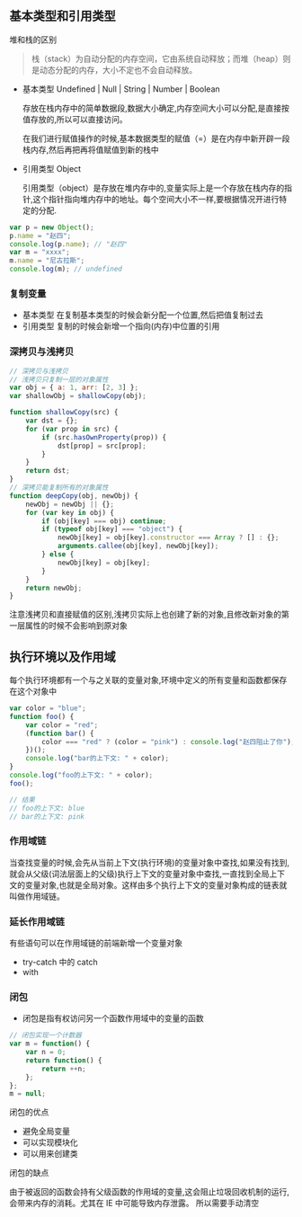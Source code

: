 ## 基本类型和引用类型

堆和栈的区别

> 栈（stack）为自动分配的内存空间，它由系统自动释放；而堆（heap）则是动态分配的内存，大小不定也不会自动释放。

-   基本类型 Undefined | Null | String | Number | Boolean

    存放在栈内存中的简单数据段,数据大小确定,内存空间大小可以分配,是直接按值存放的,所以可以直接访问。

    在我们进行赋值操作的时候,基本数据类型的赋值（=）是在内存中新开辟一段栈内存,然后再把再将值赋值到新的栈中

-   引用类型 Object

    引用类型（object）是存放在堆内存中的,变量实际上是一个存放在栈内存的指针,这个指针指向堆内存中的地址。每个空间大小不一样,要根据情况开进行特定的分配.

```js
var p = new Object();
p.name = "赵四";
console.log(p.name); // "赵四"
var m = "xxxx";
m.name = "尼古拉斯";
console.log(m); // undefined
```

### 复制变量

-   基本类型 在复制基本类型的时候会新分配一个位置,然后把值复制过去
-   引用类型 复制的时候会新增一个指向(内存)中位置的引用

### 深拷贝与浅拷贝

```js
// 深拷贝与浅拷贝
// 浅拷贝只复制一层的对象属性
var obj = { a: 1, arr: [2, 3] };
var shallowObj = shallowCopy(obj);

function shallowCopy(src) {
    var dst = {};
    for (var prop in src) {
        if (src.hasOwnProperty(prop)) {
            dst[prop] = src[prop];
        }
    }
    return dst;
}
// 深拷贝能复制所有的对象属性
function deepCopy(obj, newObj) {
    newObj = newObj || {};
    for (var key in obj) {
        if (obj[key] === obj) continue;
        if (typeof obj[key] === "object") {
            newObj[key] = obj[key].constructor === Array ? [] : {};
            arguments.callee(obj[key], newObj[key]);
        } else {
            newObj[key] = obj[key];
        }
    }
    return newObj;
}
```

注意浅拷贝和直接赋值的区别,浅拷贝实际上也创建了新的对象,且修改新对象的第一层属性的时候不会影响到原对象

## 执行环境以及作用域

每个执行环境都有一个与之关联的变量对象,环境中定义的所有变量和函数都保存在这个对象中

```js
var color = "blue";
function foo() {
    var color = "red";
    (function bar() {
        color === "red" ? (color = "pink") : console.log("赵四阻止了你");
    })();
    console.log("bar的上下文: " + color);
}
console.log("foo的上下文: " + color);
foo();

// 结果
// foo的上下文: blue
// bar的上下文: pink
```

### 作用域链

当查找变量的时候,会先从当前上下文(执行环境)的变量对象中查找,如果没有找到,就会从父级(词法层面上的父级)执行上下文的变量对象中查找,一直找到全局上下文的变量对象,也就是全局对象。这样由多个执行上下文的变量对象构成的链表就叫做作用域链。

### 延长作用域链

有些语句可以在作用域链的前端新增一个变量对象

-   try-catch 中的 catch
-   with

### 闭包

-   闭包是指有权访问另一个函数作用域中的变量的函数

```js
// 闭包实现一个计数器
var m = function() {
    var n = 0;
    return function() {
        return ++n;
    };
};
m = null;
```

闭包的优点

-   避免全局变量
-   可以实现模块化
-   可以用来创建类

闭包的缺点

由于被返回的函数会持有父级函数的作用域的变量,这会阻止垃圾回收机制的运行,会带来内存的消耗。尤其在 IE 中可能导致内存泄露。
所以需要手动清空
